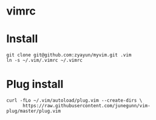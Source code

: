 # vimrc

# Install
```shell
git clone git@github.com:zyayun/myvim.git .vim
ln -s ~/.vim/.vimrc ~/.vimrc
```

# Plug install
```
curl -fLo ~/.vim/autoload/plug.vim --create-dirs \
      https://raw.githubusercontent.com/junegunn/vim-plug/master/plug.vim
```
